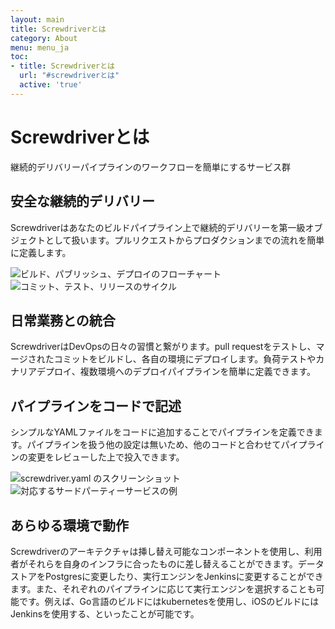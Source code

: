 ```yaml
---
layout: main
title: Screwdriverとは
category: About
menu: menu_ja
toc:
- title: Screwdriverとは
  url: "#screwdriverとは"
  active: 'true'
---
```


# Screwdriverとは

継続的デリバリーパイプラインのワークフローを簡単にするサービス群


<div class="row">
    <div class="col-xs-12 col-md-8">
        <h2>安全な継続的デリバリー</h2>
        <p>Screwdriverはあなたのビルドパイプライン上で継続的デリバリーを第一級オブジェクトとして扱います。プルリクエストからプロダクションまでの流れを簡単に定義します。</p>
    </div>
    <div class="col-xs-12 col-md-4">
        <img src="/screwdriver-cd-guide/assets/continuous_delivery.png" class="cd" alt="ビルド、パブリッシュ、デプロイのフローチャート">
    </div>
</div>



<div class="row">
    <div class="col-xs-12 col-md-4">
        <img src="/screwdriver-cd-guide/assets/daily_habits.png" class="dh" alt="コミット、テスト、リリースのサイクル">
    </div>
    <div class="col-xs-12 col-md-8">
        <h2>日常業務との統合</h2>
        <p>ScrewdriverはDevOpsの日々の習慣と繋がります。pull requestをテストし、マージされたコミットをビルドし、各自の環境にデプロイします。負荷テストやカナリアデプロイ、複数環境へのデプロイパイプラインを簡単に定義できます。</p>
    </div>
</div>



<div class="row">
    <div class="col-xs-12 col-md-8">
        <h2>パイプラインをコードで記述</h2>
        <p>シンプルなYAMLファイルをコードに追加することでパイプラインを定義できます。パイプラインを扱う他の設定は無いため、他のコードと合わせてパイプラインの変更をレビューした上で投入できます。</p>
    </div>
    <div class="col-xs-12 col-md-4">
        <img src="/screwdriver-cd-guide/assets/pipeline_code.png" class="pc" alt="screwdriver.yaml のスクリーンショット">
    </div>
</div>



<div class="row">
    <div class="col-xs-12 col-md-4">
        <img src="/screwdriver-cd-guide/assets/3rd_party_services.png" class="party" alt="対応するサードパーティーサービスの例">
    </div>
    <div class="col-xs-12 col-md-8">
        <h2>あらゆる環境で動作</h2>
        <p>Screwdriverのアーキテクチャは挿し替え可能なコンポーネントを使用し、利用者がそれらを自身のインフラに合ったものに差し替えることができます。データストアをPostgresに変更したり、実行エンジンをJenkinsに変更することができます。また、それぞれのパイプラインに応じて実行エンジンを選択することも可能です。例えば、Go言語のビルドにはkubernetesを使用し、iOSのビルドにはJenkinsを使用する、といったことが可能です。</p>
    </div>
</div>
